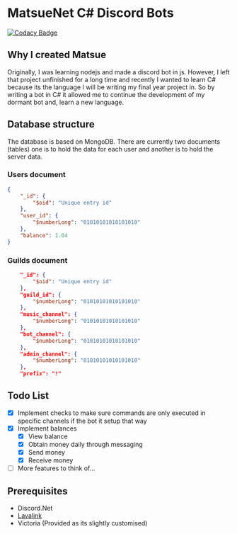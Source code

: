 ﻿# MatsueNet C# Discord Bots

[![Codacy Badge](https://api.codacy.com/project/badge/Grade/1b7cd4ea417c4db2ba8106775845171c)](https://app.codacy.com/manual/Jirubizu/MatsueNet?utm_source=github.com&utm_medium=referral&utm_content=Jirubizu/MatsueNet&utm_campaign=Badge_Grade_Dashboard)

## Why I created Matsue
Originally, I was learning nodejs and made a discord bot in js. However, I left that project unfinished for a long time and recently I wanted to learn C# because its the language I will be writing my final year project in. So by writing a bot in C# it allowed me to continue the development of my dormant bot and, learn a new language.

## Database structure
The database is based on MongoDB. There are currently two documents (tables) one is to hold the data for each user and another is to hold the server data.

### Users document 
```json
{
    "_id": {
        "$oid": "Unique entry id"
    },
    "user_id": {
        "$numberLong": "01010101010101010"
    },
    "balance": 1.04
}
```
### Guilds document
```json
    "_id": {
        "$oid": "Unique entry id"
    },
    "guild_id": {
        "$numberLong": "01010101010101010"
    },
    "music_channel": {
        "$numberLong": "01010101010101010"
    },
    "bot_channel": {
        "$numberLong": "01010101010101010"
    },
    "admin_channel": {
        "$numberLong": "01010101010101010"
    },
    "prefix": "!"
```

## Todo List
- [x] Implement checks to make sure commands are only executed in specific channels if the bot it setup that way
- [x] Implement balances
  - [x] View balance
  - [x] Obtain money daily through messaging
  - [x] Send money
  - [x] Receive money
- [ ] More features to think of... 

## Prerequisites
 - Discord.Net
 - [Lavalink](https://github.com/Frederikam/Lavalink)
 - Victoria (Provided as its slightly customised)


